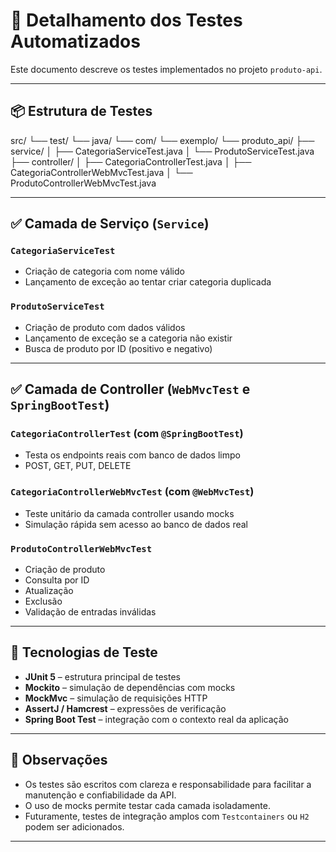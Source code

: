 # 🧪 Detalhamento dos Testes Automatizados

Este documento descreve os testes implementados no projeto `produto-api`.

---

## 📦 Estrutura de Testes

src/
└── test/
└── java/
└── com/
└── exemplo/
└── produto_api/
├── service/
│ ├── CategoriaServiceTest.java
│ └── ProdutoServiceTest.java
├── controller/
│ ├── CategoriaControllerTest.java
│ ├── CategoriaControllerWebMvcTest.java
│ └── ProdutoControllerWebMvcTest.java


---

## ✅ Camada de Serviço (`Service`)

### `CategoriaServiceTest`

- Criação de categoria com nome válido
- Lançamento de exceção ao tentar criar categoria duplicada

### `ProdutoServiceTest`

- Criação de produto com dados válidos
- Lançamento de exceção se a categoria não existir
- Busca de produto por ID (positivo e negativo)

---

## ✅ Camada de Controller (`WebMvcTest` e `SpringBootTest`)

### `CategoriaControllerTest` (com `@SpringBootTest`)

- Testa os endpoints reais com banco de dados limpo
- POST, GET, PUT, DELETE

### `CategoriaControllerWebMvcTest` (com `@WebMvcTest`)

- Teste unitário da camada controller usando mocks
- Simulação rápida sem acesso ao banco de dados real

### `ProdutoControllerWebMvcTest`

- Criação de produto
- Consulta por ID
- Atualização
- Exclusão
- Validação de entradas inválidas

---

## 🧰 Tecnologias de Teste

- **JUnit 5** – estrutura principal de testes
- **Mockito** – simulação de dependências com mocks
- **MockMvc** – simulação de requisições HTTP
- **AssertJ / Hamcrest** – expressões de verificação
- **Spring Boot Test** – integração com o contexto real da aplicação

---

## 📝 Observações

- Os testes são escritos com clareza e responsabilidade para facilitar a manutenção e confiabilidade da API.
- O uso de mocks permite testar cada camada isoladamente.
- Futuramente, testes de integração amplos com `Testcontainers` ou `H2` podem ser adicionados.

---
